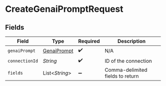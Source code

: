 # CreateGenaiPromptRequest


## Fields

| Field                                             | Type                                              | Required                                          | Description                                       |
| ------------------------------------------------- | ------------------------------------------------- | ------------------------------------------------- | ------------------------------------------------- |
| `genaiPrompt`                                     | [GenaiPrompt](../../models/shared/GenaiPrompt.md) | :heavy_check_mark:                                | N/A                                               |
| `connectionId`                                    | *String*                                          | :heavy_check_mark:                                | ID of the connection                              |
| `fields`                                          | List\<*String*>                                   | :heavy_minus_sign:                                | Comma-delimited fields to return                  |